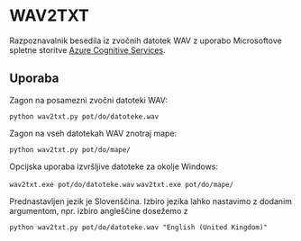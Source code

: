 # WAV2TXT

Razpoznavalnik besedila iz zvočnih datotek WAV z uporabo Microsoftove spletne storitve [Azure Cognitive Services](https://azure.microsoft.com/en-us/services/cognitive-services/speech-to-text/#features).

## Uporaba

Zagon na posamezni zvočni datoteki WAV:

```python wav2txt.py pot/do/datoteke.wav```

Zagon na vseh datotekah WAV znotraj mape:

```python wav2txt.py pot/do/mape/```

Opcijska uporaba izvršljive datoteke za okolje Windows:

```wav2txt.exe pot/do/datoteke.wav```
```wav2txt.exe pot/do/mape/```

Prednastavljen jezik je Slovenščina. Izbiro jezika lahko nastavimo z dodanim argumentom, npr. izbiro angleščine dosežemo z

```python wav2txt.py pot/do/datoteke.wav "English (United Kingdom)"```
